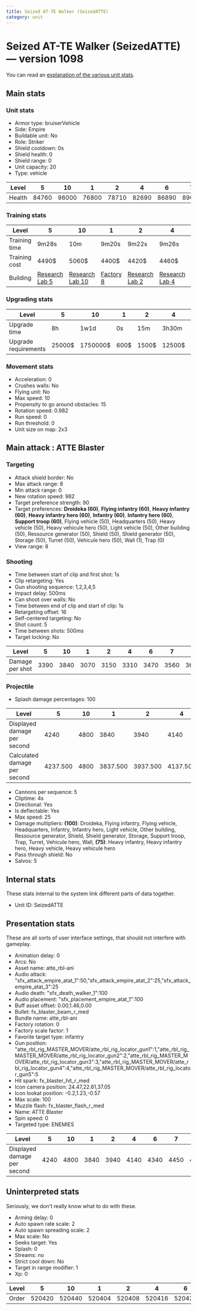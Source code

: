```yaml
---
title: Seized AT-TE Walker (SeizedATTE)
category: unit
---
```


# Seized AT-TE Walker (SeizedATTE) — version 1098

You can read an [explanation  of the various unit stats](unitexplained.md).

## Main stats

### Unit stats

  * Armor type: bruiserVehicle
  * Side: Empire
  * Buildable unit: No
  * Role: Striker
  * Shield cooldown: 0s
  * Shield health: 0
  * Shield range: 0
  * Unit capacity: 20
  * Type: vehicle

|Level |5    |10   |1    |2    |4    |6    |7    |8    |9    |3    |
|------|-----|-----|-----|-----|-----|-----|-----|-----|-----|-----|
|Health|84760|96000|76800|78710|82690|86890|89080|91320|93630|80670|


### Training stats

|Level        |5                                      |10                                      |1                              |2                                      |4                                      |6                                      |7                                      |8                                      |9                                      |3                                      |
|-------------|---------------------------------------|----------------------------------------|-------------------------------|---------------------------------------|---------------------------------------|---------------------------------------|---------------------------------------|---------------------------------------|---------------------------------------|---------------------------------------|
|Training time|9m28s                                  |10m                                     |9m20s                          |9m22s                                  |9m26s                                  |9m30s                                  |9m33s                                  |9m36s                                  |9m40s                                  |9m24s                                  |
|Training cost|4490$                                  |5060$                                   |4400$                          |4420$                                  |4460$                                  |4520$                                  |4550$                                  |4580$                                  |4620$                                  |4440$                                  |
|Building     |[Research Lab 5](empireOffenseLab.html)|[Research Lab 10](empireOffenseLab.html)|[Factory 8](empireFactory.html)|[Research Lab 2](empireOffenseLab.html)|[Research Lab 4](empireOffenseLab.html)|[Research Lab 6](empireOffenseLab.html)|[Research Lab 7](empireOffenseLab.html)|[Research Lab 8](empireOffenseLab.html)|[Research Lab 9](empireOffenseLab.html)|[Research Lab 3](empireOffenseLab.html)|


### Upgrading stats

|Level               |5     |10      |1   |2    |4     |6      |7      |8      |9       |3    |
|--------------------|------|--------|----|-----|------|-------|-------|-------|--------|-----|
|Upgrade time        |8h    |1w1d    |0s  |15m  |3h30m |1d     |2d     |3d12h  |5d      |1h   |
|Upgrade requirements|25000$|1750000$|600$|1500$|12500$|100000$|160000$|320000$|1000000$|4000$|


### Movement stats

  * Acceleration: 0
  * Crushes walls: No
  * Flying unit: No
  * Max speed: 10
  * Propensity to go around obstacles: 15
  * Rotation speed: 0.982
  * Run speed: 0
  * Run threshold: 0
  * Unit size on map: 2x3

## Main attack : ATTE Blaster

### Targeting

  * Attack shield border: No
  * Max attack range: 8
  * Min attack range: 0
  * New rotation speed: 982
  * Target preference strength: 90
  * Target preferences: **Droideka (60)**, **Flying infantry (60)**, **Heavy infantry (60)**, **Heavy infantry hero (60)**, **Infantry (60)**, **Infantry hero (60)**, **Support troop (60)**, Flying vehicle (50), Headquarters (50), Heavy vehicle (50), Heavy vehicule hero (50), Light vehicle (50), Other building (50), Ressource generator (50), Shield (50), Shield generator (50), Storage (50), Turret (50), Vehicule hero (50), Wall (1), Trap (0)
  * View range: 8

### Shooting

  * Time between start of clip and first shot: 1s
  * Clip retargeting: Yes
  * Gun shooting sequence: 1,2,3,4,5
  * Impact delay: 500ms
  * Can shoot over walls: No
  * Time between end of clip and start of clip: 1s
  * Retargeting offset: 16
  * Self-centered targeting: No
  * Shot count: 5
  * Time between shots: 500ms
  * Target locking: No

|Level          |5   |10  |1   |2   |4   |6   |7   |8   |9   |3   |
|---------------|----|----|----|----|----|----|----|----|----|----|
|Damage per shot|3390|3840|3070|3150|3310|3470|3560|3650|3740|3230|


### Projectile

  * Splash damage percentages: 100

|Level                       |5       |10  |1       |2       |4       |6       |7   |8       |9   |3       |
|----------------------------|--------|----|--------|--------|--------|--------|----|--------|----|--------|
|Displayed damage per second |4240    |4800|3840    |3940    |4140    |4340    |4450|4560    |4680|4040    |
|Calculated damage per second|4237.500|4800|3837.500|3937.500|4137.500|4337.500|4450|4562.500|4675|4037.500|


  * Cannons per sequence: 5
  * Cliptime: 4s
  * Directional: Yes
  * Is deflectable: Yes
  * Max speed: 25
  * Damage multipliers: **(100)**: Droideka, Flying infantry, Flying vehicle, Headquarters, Infantry, Infantry hero, Light vehicle, Other building, Ressource generator, Shield, Shield generator, Storage, Support troop, Trap, Turret, Vehicule hero, Wall, **(75)**: Heavy infantry, Heavy infantry hero, Heavy vehicle, Heavy vehicule hero
  * Pass through shield: No
  * Salvos: 5

## Internal stats

These stats internal to the system link different parts of data together.

  * Unit ID: SeizedATTE

## Presentation stats

These are all sorts of user interface settings, that should not interfere with gameplay.

  * Animation delay: 0
  * Arcs: No
  * Asset name: atte_rbl-ani
  * Audio attack: "sfx_attack_empire_atat_1":50,"sfx_attack_empire_atat_2":25,"sfx_attack_empire_atat_3":25
  * Audio death: "sfx_death_walker_1":100
  * Audio placement: "sfx_placement_empire_atat_1":100
  * Buff asset offset: 0.00,1.46,0.00
  * Bullet: fx_blaster_beam_r_med
  * Bundle name: atte_rbl-ani
  * Factory rotation: 0
  * Factory scale factor: 1
  * Favorite target type: infantry
  * Gun position: "atte_rbl_rig_MASTER_MOVER/atte_rbl_rig_locator_gun1":1,"atte_rbl_rig_MASTER_MOVER/atte_rbl_rig_locator_gun2":2,"atte_rbl_rig_MASTER_MOVER/atte_rbl_rig_locator_gun3":3,"atte_rbl_rig_MASTER_MOVER/atte_rbl_rig_locator_gun4":4,"atte_rbl_rig_MASTER_MOVER/atte_rbl_rig_locator_gun5":5
  * Hit spark: fx_blaster_hit_r_med
  * Icon camera position: 24.47,22.61,37.05
  * Icon lookat position: -0.2,1.23,-0.57
  * Max scale: 100
  * Muzzle flash: fx_blaster_flash_r_med
  * Name: ATTE Blaster
  * Spin speed: 0
  * Targeted type: ENEMIES

|Level                      |5   |10  |1   |2   |4   |6   |7   |8   |9   |3   |
|---------------------------|----|----|----|----|----|----|----|----|----|----|
|Displayed damage per second|4240|4800|3840|3940|4140|4340|4450|4560|4680|4040|


## Uninterpreted stats

Seriously, we don't really know what to do with these.

  * Arming delay: 0
  * Auto spawn rate scale: 2
  * Auto spawn spreading scale: 2
  * Max scale: No
  * Seeks target: Yes
  * Splash: 0
  * Streams: no
  * Strict cool down: No
  * Target in range modifier: 1
  * Xp: 0

|Level|5     |10    |1     |2     |4     |6     |7     |8     |9     |3     |
|-----|------|------|------|------|------|------|------|------|------|------|
|Order|520420|520440|520404|520408|520416|520424|520428|520432|520436|520412|


